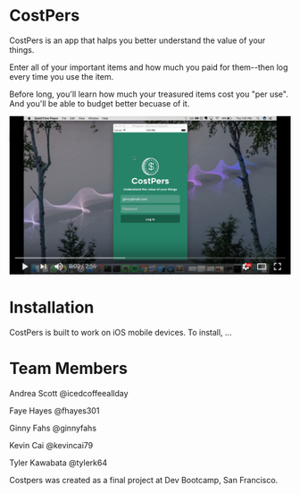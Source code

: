 # CostPers
CostPers is an app that halps you better understand the value of your things.

Enter all of your important items and how much you paid for them--then log every time you use the item. 

Before long, you'll learn how much your treasured items cost you "per use". And you'll be able to budget better becuase of it.

[![alt text](https://raw.githubusercontent.com/icedcoffeeallday/CostPers/master/CostPers_on_YouTube.png)](https://www.youtube.com/watch?v=fcuIzBc5JEg&feature=youtu.be)

# Installation
CostPers is built to work on iOS mobile devices. To install, ...

# Team Members
Andrea Scott @icedcoffeeallday

Faye Hayes @fhayes301

Ginny Fahs @ginnyfahs

Kevin Cai @kevincai79

Tyler Kawabata @tylerk64

Costpers was created as a final project at Dev Bootcamp, San Francisco.
